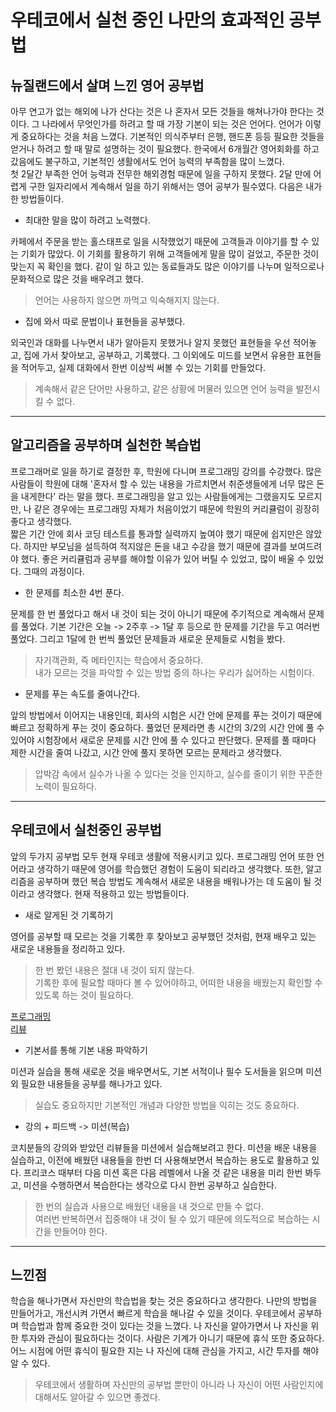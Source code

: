 # 우테코에서 실천 중인 나만의 효과적인 공부법

## 뉴질랜드에서 살며 느낀 영어 공부법

아무 연고가 없는 해외에 나가 산다는 것은 나 혼자서 모든 것들을 해쳐나가야 한다는 것이다. 
그 나라에서 무엇인가를 하려고 할 때 가장 기본이 되는 것은 언어다.
언어가 이렇게 중요하다는 것을 처음 느꼈다. 기본적인 의식주부터 은행, 핸드폰 등등 필요한 것들을 얻거나 하려고 할 때 말로 설명하는 것이 필요했다.
한국에서 6개월간 영어회화를 하고 갔음에도 불구하고, 기본적인 생활에서도 언어 능력의 부족함을 많이 느꼈다.  
첫 2달간 부족한 언어 능력과 전무한 해외경험 때문에 일을 구하지 못했다.
2달 만에 어렵게 구한 일자리에서 계속해서 일을 하기 위해서는 영어 공부가 필수였다.
다음은 내가 한 방법들이다.
  
- 최대한 말을 많이 하려고 노력했다.

카페에서 주문을 받는 홀스태프로 일을 시작했었기 때문에 고객들과 이야기를 할 수 있는 기회가 많았다. 
이 기회를 활용하기 위해 고객들에게 말을 많이 걸었고, 주문한 것이 맞는지 꼭 확인을 했다.
같이 일 하고 있는 동료들과도 많은 이야기를 나누며 일적으로나 문화적으로 많은 것을 배우려고 했다.  

> 언어는 사용하지 않으면 까먹고 익숙해지지 않는다.
  
- 집에 와서 따로 문법이나 표현들을 공부했다.
 
외국인과 대화를 나누면서 내가 알아듣지 못했거나 알지 못했던 표현들을 우선 적어놓고, 집에 가서 찾아보고, 공부하고, 기록했다. 
그 이외에도 미드를 보면서 유용한 표현들을 적어두고, 실제 대화에서 한번 이상씩 써볼 수 있는 기회를 만들었다.

> 계속해서 같은 단어만 사용하고, 같은 상황에 머물러 있으면 언어 능력을 발전시킬 수 없다.

--- 

## 알고리즘을 공부하며 실천한 복습법 

프로그래머로 일을 하기로 결정한 후, 학원에 다니며 프로그래밍 강의를 수강했다.
많은 사람들이 학원에 대해 '혼자서 할 수 있는 내용을 가르치면서 취준생들에게 너무 많은 돈을 내게한다' 라는 말을 했다.
프로그래밍을 알고 있는 사람들에게는 그랬을지도 모르지만, 나 같은 경우에는 프로그래밍 자체가 처음이었기 때문에 학원의 커리큘럼이 굉장히 좋다고 생각했다.  
짧은 기간 안에 회사 코딩 테스트를 통과할 실력까지 높여야 했기 때문에 쉽지만은 않았다. 하지만 부모님을 설득하여 적지않은 돈을 내고 수강을 했기 때문에 
결과를 보여드려야 했다. 좋은 커리큘럼과 공부를 해야할 이유가 있어 버틸 수 있었고, 많이 배울 수 있었다. 그때의 과정이다.

- 한 문제를 최소한 4번 푼다.

문제를 한 번 풀었다고 해서 내 것이 되는 것이 아니기 때문에 주기적으로 계속해서 문제를 풀었다.
기본 기간은 오늘 -> 2주후 -> 1달 후 등으로 한 문제를 기간을 두고 여러번 풀었다. 그리고 1달에 한 번씩 풀었던 문제들과 새로운 문제들로 시험을 봤다.

> 자기객관화, 즉 메타인지는 학습에서 중요하다.  
> 내가 모르는 것을 파악할 수 있는 방법 중의 하나는 우리가 싫어하는 시험이다.

- 문제를 푸는 속도를 줄여나간다.

앞의 방법에서 이어지는 내용인데, 회사의 시험은 시간 안에 문제를 푸는 것이기 때문에 빠르고 정확하게 푸는 것이 중요하다.
풀었던 문제라면 총 시간의 3/2의 시간 안에 풀 수 있어야 시험장에서 새로운 문제를 시간 안에 풀 수 있다고 판단했다.
문제를 풀 때마다 제한 시간을 줄여 나갔고, 시간 안에 풀지 못하면 모르는 문제라고 생각했다. 

> 압박감 속에서 실수가 나올 수 있다는 것을 인지하고, 실수를 줄이기 위한 꾸준한 노력이 필요하다.

---

## 우테코에서 실천중인 공부법

앞의 두가지 공부법 모두 현재 우테코 생활에 적용시키고 있다.
프로그래밍 언어 또한 언어라고 생각하기 때문에 영어를 학습했던 경험이 도움이 되리라고 생각했다.
또한, 알고리즘을 공부하며 했던 복습 방법도 계속해서 새로운 내용을 배워나가는 데 도움이 될 것이라고 생각했다.
현재 적용하고 있는 방법들이다.

- 새로 알게된 것 기록하기

영어를 공부할 때 모르는 것을 기록한 후 찾아보고 공부했던 것처럼, 현재 배우고 있는 새로운 내용들을 정리하고 있다.

> 한 번 봤던 내용은 절대 내 것이 되지 않는다.  
> 기록한 후에 필요할 때마다 볼 수 있어야하고, 어떠한 내용을 배웠는지 확인할 수 있도록 하는 것이 필요하다.

[프로그래밍](https://www.notion.so/lowoon/Development-8517b531f563400bb04be49adbec03fd)  
[리뷰](https://www.notion.so/lowoon/0496e5ad36754d2c97002c43da755d97)

- 기본서를 통해 기본 내용 파악하기

미션과 실습을 통해 새로운 것을 배우면서도, 기본 서적이나 필수 도서들을 읽으며 미션 외 필요한 내용들을 공부를 해나가고 있다.

> 실습도 중요하지만 기본적인 개념과 다양한 방법을 익히는 것도 중요하다.

- 강의 + 피드백 -> 미션(복습)

코치분들의 강의와 받았던 리뷰들을 미션에서 실습해보려고 한다.
미션을 배운 내용을 실습하고, 이전에 배웠던 내용들을 한번 더 사용해보면서 복습하는 용도로 활용하고 있다.
프리코스 때부터 다음 미션 혹은 다음 레벨에서 나올 것 같은 내용을 미리 한번 봐두고, 미션을 수행하면서 복습한다는 생각으로 다시 한번 공부하고 실습한다.

> 한 번의 실습과 사용으로 배웠던 내용을 내 것으로 만들 수 없다.   
> 여러번 반복하면서 집중해야 내 것이 될 수 있기 때문에 의도적으로 복습하는 시간을 만들어야 한다.

---

## 느낀점

학습을 해나가면서 자신만의 학습법을 찾는 것은 중요하다고 생각한다. 
나만의 방법을 만들어가고, 개선시켜 가면서 빠르게 학습을 해나갈 수 있을 것이다.
우테코에서 공부하며 학습법과 함께 중요한 것이 있다는 것을 느꼈다.
나 자신을 알아가면서 나 자신을 위한 투자와 관심이 필요하다는 것이다.
사람은 기계가 아니기 때문에 휴식 또한 중요하다. 
어느 시점에 어떤 휴식이 필요한 지는 나 자신에 대해 관심을 가지고, 시간 투자를 해야 알 수 있다.
  
> 우테코에서 생활하며 자신만의 공부법 뿐만이 아니라 나 자신이 어떤 사람인지에 대해서도 알아갈 수 있으면 좋겠다.